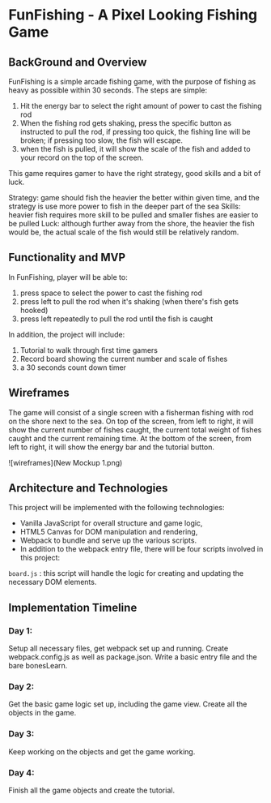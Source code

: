# FunFishing - A Pixel Looking Fishing Game

## BackGround and Overview
FunFishing is a simple arcade fishing game, with the purpose of fishing as heavy as possible within 30 seconds. The steps are simple:
1. Hit the energy bar to select the right amount of power to cast the fishing rod  
2. When the fishing rod gets shaking, press the specific button as instructed to pull the rod, if pressing too quick, the fishing line will be broken; if pressing too slow, the fish will escape.
3. when the fish is pulled, it will show the scale of the fish and added to your record on the top of the screen.

This game requires gamer to have the right strategy, good skills and a bit of luck.

Strategy: game should fish the heavier the better within given time, and the strategy is use more power to fish in the deeper part of the sea
Skills: heavier fish requires more skill to be pulled and smaller fishes are easier to be pulled
Luck: although further away from the shore, the heavier the fish would be, the actual scale of the fish would still be relatively random.
## Functionality and MVP

In FunFishing, player will be able to:
1. press space to select the power to cast the fishing rod  
2. press left to pull the rod when it's shaking (when there's fish gets hooked)
3. press left repeatedly to pull the rod until the fish is caught

In addition, the project will include:
1. Tutorial to walk through first time gamers
2. Record board showing the current number and scale of fishes
3. a 30 seconds count down timer
## Wireframes

The game will consist of a single screen with a fisherman fishing with rod on the shore next to the sea. On top of the screen, from left to right, it will show the current number of fishes caught, the current total weight of fishes caught and the current remaining time. At the bottom of the screen, from left to right, it will show the energy bar and the tutorial button.

![wireframes](New Mockup 1.png)

## Architecture and Technologies

This project will be implemented with the following technologies:

* Vanilla JavaScript for overall structure and game logic,
* HTML5 Canvas for DOM manipulation and rendering,
* Webpack to bundle and serve up the various scripts.
* In addition to the webpack entry file, there will be four scripts involved in this project:

`board.js` : this script will handle the logic for creating and updating the necessary DOM elements.


## Implementation Timeline

### Day 1:
Setup all necessary files, get webpack set up and running. Create webpack.config.js as well as package.json. Write a basic entry file and the bare bonesLearn.

### Day 2:
Get the basic game logic set up, including the game view. Create all the objects in the game.
### Day 3:
Keep working on the objects and get the game working.
### Day 4:
Finish all the game objects and create the tutorial.
